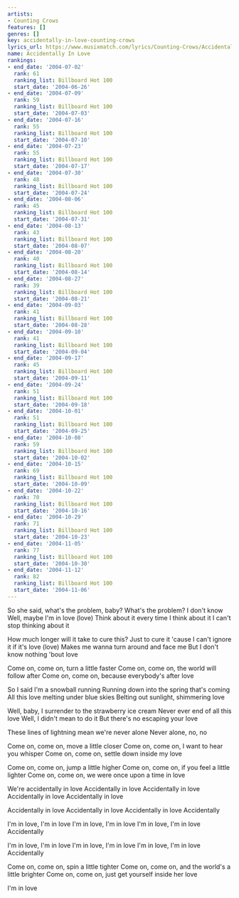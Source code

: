 ```yaml
---
artists:
- Counting Crows
features: []
genres: []
key: accidentally-in-love-counting-crows
lyrics_url: https://www.musixmatch.com/lyrics/Counting-Crows/Accidentally-in-Love
name: Accidentally In Love
rankings:
- end_date: '2004-07-02'
  rank: 61
  ranking_list: Billboard Hot 100
  start_date: '2004-06-26'
- end_date: '2004-07-09'
  rank: 59
  ranking_list: Billboard Hot 100
  start_date: '2004-07-03'
- end_date: '2004-07-16'
  rank: 55
  ranking_list: Billboard Hot 100
  start_date: '2004-07-10'
- end_date: '2004-07-23'
  rank: 55
  ranking_list: Billboard Hot 100
  start_date: '2004-07-17'
- end_date: '2004-07-30'
  rank: 48
  ranking_list: Billboard Hot 100
  start_date: '2004-07-24'
- end_date: '2004-08-06'
  rank: 45
  ranking_list: Billboard Hot 100
  start_date: '2004-07-31'
- end_date: '2004-08-13'
  rank: 43
  ranking_list: Billboard Hot 100
  start_date: '2004-08-07'
- end_date: '2004-08-20'
  rank: 40
  ranking_list: Billboard Hot 100
  start_date: '2004-08-14'
- end_date: '2004-08-27'
  rank: 39
  ranking_list: Billboard Hot 100
  start_date: '2004-08-21'
- end_date: '2004-09-03'
  rank: 41
  ranking_list: Billboard Hot 100
  start_date: '2004-08-28'
- end_date: '2004-09-10'
  rank: 41
  ranking_list: Billboard Hot 100
  start_date: '2004-09-04'
- end_date: '2004-09-17'
  rank: 45
  ranking_list: Billboard Hot 100
  start_date: '2004-09-11'
- end_date: '2004-09-24'
  rank: 51
  ranking_list: Billboard Hot 100
  start_date: '2004-09-18'
- end_date: '2004-10-01'
  rank: 51
  ranking_list: Billboard Hot 100
  start_date: '2004-09-25'
- end_date: '2004-10-08'
  rank: 59
  ranking_list: Billboard Hot 100
  start_date: '2004-10-02'
- end_date: '2004-10-15'
  rank: 69
  ranking_list: Billboard Hot 100
  start_date: '2004-10-09'
- end_date: '2004-10-22'
  rank: 70
  ranking_list: Billboard Hot 100
  start_date: '2004-10-16'
- end_date: '2004-10-29'
  rank: 71
  ranking_list: Billboard Hot 100
  start_date: '2004-10-23'
- end_date: '2004-11-05'
  rank: 77
  ranking_list: Billboard Hot 100
  start_date: '2004-10-30'
- end_date: '2004-11-12'
  rank: 82
  ranking_list: Billboard Hot 100
  start_date: '2004-11-06'
---
```

So she said, what's the problem, baby?
What's the problem? I don't know
Well, maybe I'm in love (love)
Think about it every time I think about it
I can't stop thinking about it

How much longer will it take to cure this?
Just to cure it 'cause I can't ignore it if it's love (love)
Makes me wanna turn around and face me
But I don't know nothing 'bout love

Come on, come on, turn a little faster
Come on, come on, the world will follow after
Come on, come on, because everybody's after love

So I said I'm a snowball running
Running down into the spring that's coming
All this love melting under blue skies
Belting out sunlight, shimmering love

Well, baby, I surrender to the strawberry ice cream
Never ever end of all this love
Well, I didn't mean to do it
But there's no escaping your love

These lines of lightning mean we're never alone
Never alone, no, no

Come on, come on, move a little closer
Come on, come on, I want to hear you whisper
Come on, come on, settle down inside my love

Come on, come on, jump a little higher
Come on, come on, if you feel a little lighter
Come on, come on, we were once upon a time in love

We're accidentally in love
Accidentally in love
Accidentally in love
Accidentally in love
Accidentally in love

Accidentally in love
Accidentally in love
Accidentally in love
Accidentally

I'm in love, I'm in love
I'm in love, I'm in love
I'm in love, I'm in love
Accidentally

I'm in love, I'm in love
I'm in love, I'm in love
I'm in love, I'm in love
Accidentally

Come on, come on, spin a little tighter
Come on, come on, and the world's a little brighter
Come on, come on, just get yourself inside her love

I'm in love
